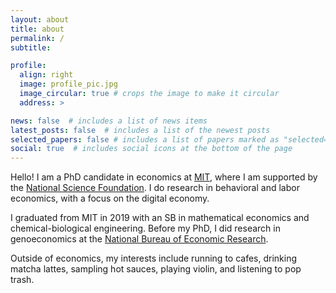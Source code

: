 ```yaml
---
layout: about
title: about
permalink: /
subtitle: 

profile:
  align: right
  image: profile_pic.jpg
  image_circular: true # crops the image to make it circular
  address: >

news: false  # includes a list of news items
latest_posts: false  # includes a list of the newest posts
selected_papers: false # includes a list of papers marked as "selected={true}"
social: true  # includes social icons at the bottom of the page
---
```


Hello! I am a PhD candidate in economics at [MIT](https://economics.mit.edu/), where I am supported by the [National Science Foundation](https://www.nsfgrfp.org/). I do research in behavioral and labor economics, with a focus on the digital economy. 

I graduated from MIT in 2019 with an SB in mathematical economics and chemical-biological engineering. Before my PhD, I did research in genoeconomics at the [National Bureau of Economic Research](https://www.nber.org/). 

Outside of economics, my interests include running to cafes, drinking matcha lattes, sampling hot sauces, playing violin, and listening to pop trash. 
